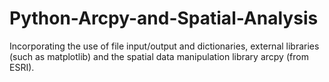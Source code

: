 # Python-Arcpy-and-Spatial-Analysis
Incorporating the use of file input/output and dictionaries, external libraries (such as matplotlib) and the spatial data manipulation library arcpy (from ESRI).

